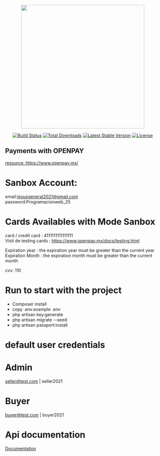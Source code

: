 <p align="center"><a href="https://laravel.com" target="_blank"><img src="https://raw.githubusercontent.com/laravel/art/master/logo-lockup/5%20SVG/2%20CMYK/1%20Full%20Color/laravel-logolockup-cmyk-red.svg" width="400"></a></p>

<p align="center">
<a href="https://travis-ci.org/laravel/framework"><img src="https://travis-ci.org/laravel/framework.svg" alt="Build Status"></a>
<a href="https://packagist.org/packages/laravel/framework"><img src="https://img.shields.io/packagist/dt/laravel/framework" alt="Total Downloads"></a>
<a href="https://packagist.org/packages/laravel/framework"><img src="https://img.shields.io/packagist/v/laravel/framework" alt="Latest Stable Version"></a>
<a href="https://packagist.org/packages/laravel/framework"><img src="https://img.shields.io/packagist/l/laravel/framework" alt="License"></a>
</p>

## Payments with OPENPAY

<a href="https://www.openpay.mx/">resource: https://www.openpay.mx/</a>

# Sanbox Account:

email:jesusgeneral2021@gmail.com <br>
password:Programacionweb_25

# Cards Availables with Mode Sanbox

card / credit card : 4111111111111111 <br>
Visit de testing cards : <a href="https://www.openpay.mx/docs/testing.html">https://www.openpay.mx/docs/testing.html</a>  

Expiration year : the expiration year must be greater than the current year <br>
Expiration Month : the expiration month must be greater than the current month

cvv: 110

# Run to start with the project

- Composer install
- copy .env.example .env
- php artisan key:generate 
- php artisan migrate --seed
- php artisan passport:install

# default user credentials

# Admin
seller@test.com | seller2021

# Buyer 
buyer@test.com | buyer2021

# Api documentation 
<a href="https://documenter.getpostman.com/view/4791942/TzRXARwK">
    Documentation
</a>
